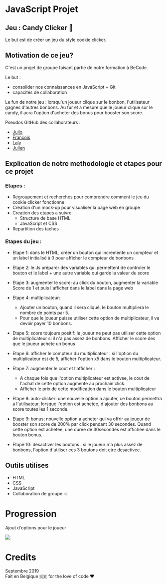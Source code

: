 # JavaScript Projet
## Jeu : Candy Clicker :lollipop:
Le but est de créer un jeu du style cookie clicker.

## Motivation de ce jeu?
C'est un projet de groupe faisant partie de notre formation à BeCode. <br>

Le but : 
- consolider nos connaissances en JavaScript + Git
- capacités de collaboration

Le fun de notre jeu : lorsqu'un joueur clique sur le bonbon, l'utilisateur gagnes d'autres bonbons. Au fur et a mesure que le joueur clique sur le candy, il aura l'option d'acheter des bonus pour booster son score.

Pseudos GitHub des collaborateurs :
- [Julio](https://github.com/julio-34727)
- [Francois](https://github.com/FrancoisTM)
- [Laly](https://github.com/lalysingh)
- [Julien](https://github.com/ggbjulien)

## Explication de notre methodologie et etapes pour ce projet
### Etapes :
- Regroupement et recherches pour comprendre comment le jeu du cookie clicker fonctionne
- Creation d'un mock-up pour visualiser la page web en groupe
- Creation des etapes a suivre
    - Structure de base HTML
    - JavaScript et CSS
- Repartition des taches 

### Etapes du jeu :
- Etape 1: dans le HTML, créer un bouton qui incremente un compteur et un label initialisé à 0 pour afficher le compteur de bonbons

- Etape 2: le Js préparer des variables qui permettent de controler le bouton et le label + une autre variable qui garde la valeur du score

- Etape 3: augmenter le score: au click du bouton, augmenter la variable Score de 1 et puis l'afficher dans le label dans la page web 

- Etape 4: multiplicateur:
    - Ajouter un bouton, quand il sera cliqué, le bouton multipliera le nombre de points par 5. 
    - Pour que le joueur puisse utiliser cette option de multiplicateur, il va devoir payer 10 bonbons.

- Etape 5: score toujours positif: le joueur ne peut pas utiliser cette option de multiplicateur si il n'a pas assez de bonbons. Afficher le score des que le joueur achete un bonus

- Etape 6: afficher le compteur du multiplicateur : si l'option du multiplicateur est de 5, afficher l'option x5 dans le bouton multiplicateur.

- Etape 7: augmenter le cout et l'afficher : 
    - A chaque fois que l'option multiplicateur est activee, le cout de l'achat de cette option augmente au prochain click.
    - Afficher le prix de cette modification dans le bouton multiplicateur

- Etape 8: auto-clicker: une nouvelle option a ajouter, ce bouton permettra a l'utilisateur, lorsque l'option est achetee, d'ajouter des bonbons au score toutes les 1 seconde.

- Etape 9: bonus: nouvelle option a acheter qui va offrir au joueur de booster son score de 200% par click pendant 30 secondes. Quand cette option est achetee, une duree de 30secondes est affichee dans le bouton bonus.

- Etape 10: desactiver les boutons : si le joueur n'a plus assez de bonbons, l'option d'utiliser ces 3 boutons doit etre desactivee.
 

## Outils utilises
- HTML
- CSS
- JavaScript
- Collaboration de groupe :relaxed:

# Progression
Ajout d'options pour le joueur

![](https://tenor.com/view/food-chocolate-yum-eating-ilove-lucy-gif-4901497)

# Credits 
Septembre 2019 <br>
Fait en Belgique 🇧🇪 for the love of code ❤️
